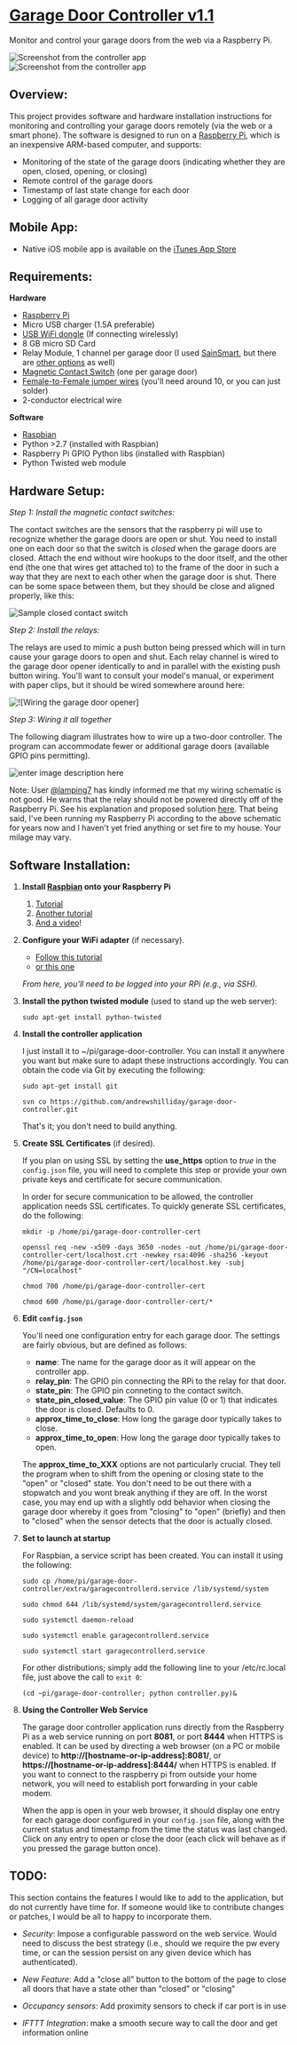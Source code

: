 [Garage Door Controller v1.1](https://github.com/andrewshilliday/garage-door-controller)
======================

Monitor and control your garage doors from the web via a Raspberry Pi.

![Screenshot from the controller app][1] &nbsp; ![Screenshot from the controller app][2]

Overview:
---------

This project provides software and hardware installation instructions for monitoring and controlling your garage doors remotely (via the web or a smart phone). The software is designed to run on a [Raspberry Pi](www.raspberrypi.org), which is an inexpensive ARM-based computer, and supports:
* Monitoring of the state of the garage doors (indicating whether they are open, closed, opening, or closing)
* Remote control of the garage doors
* Timestamp of last state change for each door
* Logging of all garage door activity

Mobile App:
-----------

* Native iOS mobile app is available on the [iTunes App Store](https://itunes.apple.com/app/id1418995156)

Requirements:
-----

**Hardware**

* [Raspberry Pi](http://www.raspberrypi.org)
* Micro USB charger (1.5A preferable)
* [USB WiFi dongle](http://amzn.com/B003MTTJOY) (If connecting wirelessly)
* 8 GB micro SD Card
* Relay Module, 1 channel per garage door (I used [SainSmart](http://amzn.com/B0057OC6D8 ), but there are [other options](http://amzn.com/B00DIMGFHY) as well)
* [Magnetic Contact Switch](http://amzn.com/B006VK6YLC) (one per garage door)
* [Female-to-Female jumper wires](http://amzn.com/B007XPSVMY) (you'll need around 10, or you can just solder)
* 2-conductor electrical wire

**Software**

* [Raspbian](http://www.raspbian.org/)
* Python >2.7 (installed with Raspbian)
* Raspberry Pi GPIO Python libs (installed with Raspbian)
* Python Twisted web module

Hardware Setup:
------

*Step 1: Install the magnetic contact switches:*

The contact switches are the sensors that the raspberry pi will use to recognize whether the garage doors are open or shut.  You need to install one on each door so that the switch is *closed* when the garage doors are closed.  Attach the end without wire hookups to the door itself, and the other end (the one that wires get attached to) to the frame of the door in such a way that they are next to each other when the garage door is shut.  There can be some space between them, but they should be close and aligned properly, like this:

![Sample closed contact switch][3]

*Step 2: Install the relays:*

The relays are used to mimic a push button being pressed which will in turn cause your garage doors to open and shut.  Each relay channel is wired to the garage door opener identically to and in parallel with the existing push button wiring.  You'll want to consult your model's manual, or experiment with paper clips, but it should be wired somewhere around here:

![!\[Wiring the garage door opener\]][4]
    
*Step 3: Wiring it all together*

The following diagram illustrates how to wire up a two-door controller.  The program can accommodate fewer or additional garage doors (available GPIO pins permitting).

![enter image description here][5]

Note: User [@lamping7](https://github.com/lamping7) has kindly informed me that my wiring schematic is not good.  He warns that the relay should not be powered directly off of the Raspberry Pi.  See his explanation and proposed solution [here](https://github.com/andrewshilliday/garage-door-controller/issues/16).  That being said, I've been running my Raspberry Pi according to the above schematic for years now and I haven't yet fried anything or set fire to my house.  Your milage may vary.

Software Installation:
-----

1. **Install [Raspbian](http://www.raspbian.org/) onto your Raspberry Pi**
    1. [Tutorial](http://www.raspberrypi.org/wp-content/uploads/2012/12/quick-start-guide-v1.1.pdf)
    2. [Another tutorial](http://www.andrewmunsell.com/blog/getting-started-raspberry-pi-install-raspbian)
    3.  [And a video](http://www.youtube.com/watch?v=aTQjuDfEGWc)!

2. **Configure your WiFi adapter** (if necessary).
    
    - [Follow this tutorial](http://www.frodebang.com/post/how-to-install-the-edimax-ew-7811un-wifi-adapter-on-the-raspberry-pi)
    - [or this one](http://www.youtube.com/watch?v=oGbDawnqbP4)

    *From here, you'll need to be logged into your RPi (e.g., via SSH).*

3. **Install the python twisted module** (used to stand up the web server):

    `sudo apt-get install python-twisted`
    
4. **Install the controller application**
        
    I just install it to ~/pi/garage-door-controller.  You can install it anywhere you want but make sure to adapt these instructions accordingly. You can obtain the code via Git by executing the following:
    
    `sudo apt-get install git`

    `svn co https://github.com/andrewshilliday/garage-door-controller.git`
    
    That's it; you don't need to build anything.
    
5.  **Create SSL Certificates** (if desired).
    
    If you plan on using SSL by setting the **use_https** option to *true* in the `config.json` file, you will need to complete this step or provide your own private keys and certificate for secure communication.
    
    In order for secure communication to be allowed, the controller application needs SSL certificates.  To quickly generate SSL certificates, do the following:
    
    `mkdir -p /home/pi/garage-door-controller-cert`
    
    `openssl req -new -x509 -days 3650 -nodes -out /home/pi/garage-door-controller-cert/localhost.crt -newkey rsa:4096 -sha256 -keyout /home/pi/garage-door-controller-cert/localhost.key -subj "/CN=localhost"`
    
    `chmod 700 /home/pi/garage-door-controller-cert`
    
    `chmod 600 /home/pi/garage-door-controller-cert/*`
    
6.  **Edit `config.json`**
    
    You'll need one configuration entry for each garage door.  The settings are fairly obvious, but are defined as follows:
    - **name**: The name for the garage door as it will appear on the controller app.
    - **relay_pin**: The GPIO pin connecting the RPi to the relay for that door.
    - **state_pin**: The GPIO pin conneting to the contact switch.
    - **state_pin_closed_value**: The GPIO pin value (0 or 1) that indicates the door is closed. Defaults to 0.
    - **approx_time_to_close**: How long the garage door typically takes to close.
    - **approx_time_to_open**: How long the garage door typically takes to open.

    The **approx_time_to_XXX** options are not particularly crucial.  They tell the program when to shift from the opening or closing state to the "open" or "closed" state.  You don't need to be out there with a stopwatch and you wont break anything if they are off.  In the worst case, you may end up with a slightly odd behavior when closing the garage door whereby it goes from "closing" to "open" (briefly) and then to "closed" when the sensor detects that the door is actually closed.
    
7.  **Set to launch at startup**
    
    For Raspbian, a service script has been created. You can install it using the following:
    
    `sudo cp /home/pi/garage-door-controller/extra/garagecontrollerd.service /lib/systemd/system`
    
    `sudo chmod 644 /lib/systemd/system/garagecontrollerd.service`
    
    `sudo systemctl daemon-reload`
    
    `sudo systemctl enable garagecontrollerd.service`
    
    `sudo systemctl start garagecontrollerd.service`
    
    For other distributions; simply add the following line to your /etc/rc.local file, just above the call to `exit 0`:
    
    `(cd ~pi/garage-door-controller; python controller.py)&`
    
8. **Using the Controller Web Service**

    The garage door controller application runs directly from the Raspberry Pi as a web service running on port **8081**, or port **8444** when HTTPS is enabled.  It can be used by directing a web browser (on a PC or mobile device) to **http://[hostname-or-ip-address]:8081/**, or **https://[hostname-or-ip-address]:8444/** when HTTPS is enabled.  If you want to connect to the raspberry pi from outside your home network, you will need to establish port forwarding in your cable modem.  
    
    When the app is open in your web browser, it should display one entry for each garage door configured in your `config.json` file, along with the current status and timestamp from the time the status was last changed.  Click on any entry to open or close the door (each click will behave as if you pressed the garage button once).

TODO:
----------  
This section contains the features I would like to add to the application, but do not currently have time for.  If someone would like to contribute changes or patches, I would be all to happy to incorporate them.

* *Security*: Impose a configurable password on the web service.  Would need to discuss the best strategy (i.e., should we require the pw every time, or can the session persist on any given device which has authenticated).
* *New Feature*: Add a "close all" button to the bottom of the page to close all doors that have a state other than "closed" or "closing"
* *Occupancy sensors*: Add proximity sensors to check if car port is in use
* *IFTTT Integration*: make a smooth secure way to call the door and get information online


  [1]: http://i.imgur.com/rDx9YIt.png
  [2]: http://i.imgur.com/bfjx9oy.png
  [3]: http://i.imgur.com/vPHx7kF.png
  [4]: http://i.imgur.com/AkNl6FI.jpg
  [5]: http://i.imgur.com/48bpyG0.png
  
